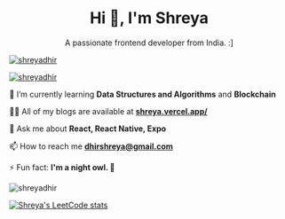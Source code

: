 <!--### Hi there 👋

🌱 I’m currently learning C++ and Javascript
⚡ Fun fact: I'm a 2nd year BTech student. 
 -->

<!--**ShreyaDhir/ShreyaDhir** is a ✨ _special_ ✨ repository because its `README.md` (this file) appears on your GitHub profile. <img alignLeft="50" src="https://i.pinimg.com/originals/74/fa/be/74fabe0ac2588f7f052170708b5136b8.gif" height="300" width="700"/>

I am Shreya and I'm a sophomore at Kalinga Institute of Industrial Technology, Bhubaneshwar. Currently my concentration is Computer Science and I'm passionate about learning new stuff! 👨‍💻 I started coding in 2020 and after spending countless hours researching about different domains and fields in Computer Science I fell in love with ReactJS and Machine Learning. ❤️ I want to devote as much time as I can to coding and want to grow with this progressive community.
-->


<!-- ### Hi There 👋

<div align="center">
<img src="https://64.media.tumblr.com/93ff21985baa979b3ab71dd86ba4b559/0d680ff53c22eaec-b5/s2048x3072/497c7ac9a299524251e3c04ec11076bb8b40dfe2.gif" width="70%" height="5%" />
 </div>
 <br>

<!-- ![Starry Night]() 

 ✨ Currently learning C++, Data Structure and Algorithms, React and React-Native.

 🌠 Really into: Kpop, Tech and memes.
  
 💫 Checkout my Dev blog where I regularly post articles - <a href="https://dev.to/shreyadhir"> DEV </a>
 
 🌟 Open to collaboration on any project related to ReactJS and React Native.

## My Github Stats
<div>
<img src="https://github-readme-stats.vercel.app/api?username=ShreyaDhir&theme=algolia&show_icons=true"/>
</div>
[![GitHub Streak](https://github-readme-streak-stats.herokuapp.com/?user=ShreyaDhir&theme=dark)](https://git.io/streak-stats)

<hr>
<p align="center">
  <i><b>Reach out to me here!</b></i>

  <p align="center">
    <a href="https://twitter.com/ShreyaDhir" alt="Twitter"><img src="https://www.flaticon.com/svg/static/icons/svg/889/889147.svg" height="30" width="30"></a>&nbsp;
    <a href="https://www.linkedin.com/in/shreya-dhir" alt="Linkedin"><img src="https://www.flaticon.com/svg/static/icons/svg/145/145807.svg" height="30" width="30"></a>&nbsp;
    <a href="https://www.instagram.com/shreyadhir_/" alt="Instagram"><img src="https://www.flaticon.com/svg/static/icons/svg/174/174855.svg" height="30" width="30"></a>&nbsp;
 <a href="https://dev.to/shreyadhir" alt="DEV"><img src="https://d2fltix0v2e0sb.cloudfront.net/dev-badge.svg" height="30" width="30"></a>&nbsp;

  </p>
    
</p>

⭐️ From [Shreya](https://github.com/ShreyaDhir) -->

<h1 align="center">Hi 👋, I'm Shreya</h1>
<p style="font-weight: 400;" align="center">A passionate frontend developer from India. :]</p>

<div display="flex">
<p align="flex-start"> <a href="https://twitter.com/shreyadhir" target="blank"><img src="https://img.shields.io/badge/Twitter-1DA1F2?style=for-the-badge&logo=twitter&logoColor=white" alt="shreyadhir" /></a> </p>

<p align="flex-center"> <a href="https://www.linkedin.com/in/shreya-dhir/" target="blank"><img src="https://img.shields.io/badge/LinkedIn-0077B5?style=for-the-badge&logo=linkedin&logoColor=white" alt="shreyadhir" /></a> </p>
 </div>

🌱  I’m currently learning **Data Structures and Algorithms** and **Blockchain**

👨‍💻  All of my blogs are available at **[shreya.vercel.app/](https://shreya.vercel.app/)**

💬  Ask me about **React, React Native, Expo**

📫  How to reach me **dhirshreya@gmail.com**

⚡  Fun fact: **I'm a night owl. 🦉**


<!-- <p>&nbsp;<img align="left" src="https://github-readme-stats.vercel.app/api?username=shreyadhir&show_icons=true&locale=en" alt="shreyadhir" /></p> -->

<!-- <p><img align="left" src="https://github-readme-streak-stats.herokuapp.com/?user=shreyadhir&" alt="shreyadhir" /></p> -->

<p align="left"> <img src="https://komarev.com/ghpvc/?username=shreyadhir&label=Profile%20views&color=0e75b6&style=flat" alt="shreyadhir" /> </p>

<!--START_SECTION:waka-->

<!--END_SECTION:waka-->

[![Shreya's LeetCode stats](https://leetcode-stats-six.vercel.app/api?username=ShreyaDhir)](https://github.com/KnlnKS/leetcode-stats)
